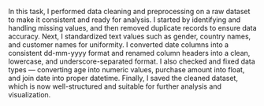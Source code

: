 In this task, I performed data cleaning and preprocessing on a raw dataset to make it consistent and ready for analysis. I started by identifying and handling missing values, and then removed duplicate records to 
ensure data accuracy. Next, I standardized text values such as gender, country names, and customer names for uniformity. I converted date columns into a consistent dd-mm-yyyy format and renamed column headers into a 
clean, lowercase, and underscore-separated format. I also checked and fixed data types — converting age into numeric values, purchase amount into float, and join date into proper datetime. Finally, I saved the cleaned 
dataset, which is now well-structured and suitable for further analysis and visualization.
